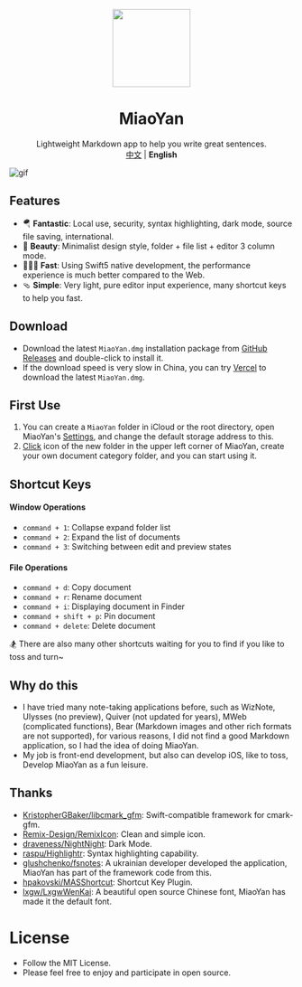 <p align="center">
    <img src=https://qpluspicture.oss-cn-beijing.aliyuncs.com/r9a9uV/43.png width=138  />
    <h1 align="center">MiaoYan</h1>
    <div align="center">Lightweight Markdown app to help you write great sentences.</div>
    <div align="center"><a href="https://github.com/tw93/MiaoYan">中文</a> | <strong>English</strong></div>
</p>

![gif](https://qpluspicture.oss-cn-beijing.aliyuncs.com/auxutX/26.gif)

## Features

- 🪂 **Fantastic**: Local use, security, syntax highlighting, dark mode, source file saving, international.
- 🐶 **Beauty**: Minimalist design style, folder + file list + editor 3 column mode.
- 🏌🏽‍♂️ **Fast**: Using Swift5 native development, the performance experience is much better compared to the Web.
- 🩴 **Simple**: Very light, pure editor input experience, many shortcut keys to help you fast.

## Download

- Download the latest `MiaoYan.dmg` installation package from [GitHub Releases](https://github.com/tw93/MiaoYan/releases) and double-click to install it.
- If the download speed is very slow in China, you can try [Vercel](https://miao-yan.vercel.app/Release) to download the latest `MiaoYan.dmg`.

## First Use

1. You can create a `MiaoYan` folder in iCloud or the root directory, open MiaoYan's [Settings](https://qpluspicture.oss-cn-beijing.aliyuncs.com/dcDO8s/31.jpg), and change the default storage address to this.
2. [Click](https://qpluspicture.oss-cn-beijing.aliyuncs.com/cHBjMt/43.jpg) icon of the new folder in the upper left corner of MiaoYan, create your own document category folder, and you can start using it.

## Shortcut Keys

#### Window Operations

- `command + 1`: Collapse expand folder list
- `command + 2`: Expand the list of documents
- `command + 3`: Switching between edit and preview states

#### File Operations

- `command + d`: Copy document
- `command + r`: Rename document
- `command + i`: Displaying document in Finder
- `command + shift + p`: Pin document
- `command + delete`: Delete document

🏂 There are also many other shortcuts waiting for you to find if you like to toss and turn~

## Why do this

- I have tried many note-taking applications before, such as WizNote, Ulysses (no preview), Quiver (not updated for years), MWeb (complicated functions), Bear (Markdown images and other rich formats are not supported), for various reasons, I did not find a good Markdown application, so I had the idea of doing MiaoYan.
- My job is front-end development, but also can develop iOS, like to toss, Develop MiaoYan as a fun leisure.

## Thanks

- [KristopherGBaker/libcmark_gfm](https://github.com/KristopherGBaker/libcmark_gfm): Swift-compatible framework for cmark-gfm.
- [Remix-Design/RemixIcon](https://github.com/Remix-Design/RemixIcon): Clean and simple icon.
- [draveness/NightNight](https://github.com/draveness/NightNight): Dark Mode.
- [raspu/Highlightr](https://github.com/raspu/Highlightr): Syntax highlighting capability.
- [glushchenko/fsnotes](https://github.com/glushchenko/fsnotes): A ukrainian developer developed the application, MiaoYan has part of the framework code from this.
- [hpakovski/MASShortcut](https://github.com/shpakovski/MASShortcut): Shortcut Key Plugin.
- [lxgw/LxgwWenKai](https://github.com/lxgw/LxgwWenKai): A beautiful open source Chinese font, MiaoYan has made it the default font.

# License

- Follow the MIT License.
- Please feel free to enjoy and participate in open source.
